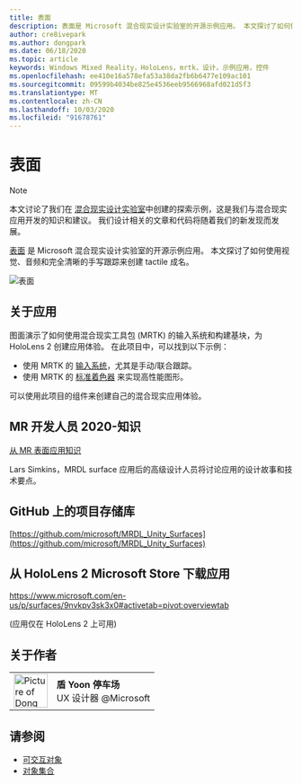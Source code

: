 ```yaml
---
title: 表面
description: 表面是 Microsoft 混合现实设计实验室的开源示例应用。 本文探讨了如何使用视觉、音频和完全清晰的手写跟踪来创建 tactile 成名。
author: cre8ivepark
ms.author: dongpark
ms.date: 06/18/2020
ms.topic: article
keywords: Windows Mixed Reality，HoloLens，mrtk，设计，示例应用，控件
ms.openlocfilehash: ee410e16a578efa53a38da2fb6b6477e109ac101
ms.sourcegitcommit: 09599b4034be825e4536eeb9566968afd021d5f3
ms.translationtype: MT
ms.contentlocale: zh-CN
ms.lasthandoff: 10/03/2020
ms.locfileid: "91678761"
---
```

# <a name="surfaces"></a>表面

>[!NOTE]
>本文讨论了我们在 [混合现实设计实验室](https://github.com/Microsoft/MRDesignLabs_Unity)中创建的探索示例，这是我们与混合现实应用开发的知识和建议。 我们设计相关的文章和代码将随着我们的新发现而发展。

[表面](https://github.com/microsoft/MRDL_Unity_Surfaces)  是 Microsoft 混合现实设计实验室的开源示例应用。 本文探讨了如何使用视觉、音频和完全清晰的手写跟踪来创建 tactile 成名。

![表面](images/MRDL_Surfaces_1.jpg)

## <a name="about-the-app"></a>关于应用
图面演示了如何使用混合现实工具包 (MRTK) 的输入系统和构建基块，为 HoloLens 2 创建应用体验。 在此项目中，可以找到以下示例：
- 使用 MRTK 的 [输入系统](https://microsoft.github.io/MixedRealityToolkit-Unity/Documentation/Input/Overview.html)，尤其是手动/联合跟踪。
- 使用 MRTK 的 [标准着色器](https://microsoft.github.io/MixedRealityToolkit-Unity/Documentation/README_MRTKStandardShader.html) 来实现高性能图形。

可以使用此项目的组件来创建自己的混合现实应用体验。

## <a name="mr-dev-days-2020---learnings-from-the-mr-surfaces-app"></a>MR 开发人员 2020-知识
[从 MR 表面应用知识](https://channel9.msdn.com/Shows/Docs-Mixed-Reality/Learnings-from-the-MR-Surfaces-App)

Lars Simkins，MRDL surface 应用后的高级设计人员将讨论应用的设计故事和技术要点。

## <a name="project-repository-on-github"></a>GitHub 上的项目存储库
[https://github.com/microsoft/MRDL_Unity_Surfaces](https://github.com/microsoft/MRDL_Unity_Surfaces)

## <a name="download-app-from-microsoft-store-in-hololens-2"></a>从 HoloLens 2 Microsoft Store 下载应用
https://www.microsoft.com/en-us/p/surfaces/9nvkpv3sk3x0#activetab=pivot:overviewtab

 (应用仅在 HoloLens 2 上可用) 

## <a name="about-the-author"></a>关于作者

<table style="border-collapse:collapse" padding-left="0px">
<tr>
<td style="border-style: none" width="60px"><img alt="Picture of Dong Yoon Park" width="60" height="60" src="images/dongyoonpark.jpg"></td>
<td style="border-style: none"><b>盾 Yoon 停车场</b><br>UX 设计器 @Microsoft</td>
</tr>
</table>

## <a name="see-also"></a>请参阅

* [可交互对象](../../design/interactable-object.md)
* [对象集合](../../design/object-collection.md)

